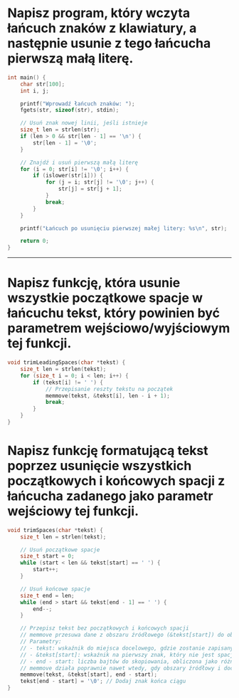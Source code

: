 # Napisz program, który wczyta łańcuch znaków z klawiatury, a następnie usunie z tego łańcucha pierwszą małą literę.

```c
int main() {
    char str[100];
    int i, j;

    printf("Wprowadź łańcuch znaków: ");
    fgets(str, sizeof(str), stdin);

    // Usuń znak nowej linii, jeśli istnieje
    size_t len = strlen(str);
    if (len > 0 && str[len - 1] == '\n') {
        str[len - 1] = '\0';
    }

    // Znajdź i usuń pierwszą małą literę
    for (i = 0; str[i] != '\0'; i++) {
        if (islower(str[i])) {
            for (j = i; str[j] != '\0'; j++) {
                str[j] = str[j + 1];
            }
            break;
        }
    }

    printf("Łańcuch po usunięciu pierwszej małej litery: %s\n", str);

    return 0;
}
```

---

# Napisz funkcję, która usunie wszystkie początkowe spacje w łańcuchu tekst, który powinien być parametrem wejściowo/wyjściowym tej funkcji.

```c
void trimLeadingSpaces(char *tekst) {
    size_t len = strlen(tekst);
    for (size_t i = 0; i < len; i++) {
        if (tekst[i] != ' ') {
            // Przepisanie reszty tekstu na początek
            memmove(tekst, &tekst[i], len - i + 1);
            break;
        }
    }
}
```

# Napisz funkcję formatującą tekst poprzez usunięcie wszystkich początkowych i końcowych spacji z łańcucha zadanego jako parametr wejściowy tej funkcji.

```c
void trimSpaces(char *tekst) {
    size_t len = strlen(tekst);

    // Usuń początkowe spacje
    size_t start = 0;
    while (start < len && tekst[start] == ' ') {
        start++;
    }

    // Usuń końcowe spacje
    size_t end = len;
    while (end > start && tekst[end - 1] == ' ') {
        end--;
    }

    // Przepisz tekst bez początkowych i końcowych spacji
    // memmove przesuwa dane z obszaru źródłowego (&tekst[start]) do obszaru docelowego (tekst).
    // Parametry:
    // - tekst: wskaźnik do miejsca docelowego, gdzie zostanie zapisany wynikowy tekst bez spacji.
    // - &tekst[start]: wskaźnik na pierwszy znak, który nie jest spacją, w oryginalnym łańcuchu.
    // - end - start: liczba bajtów do skopiowania, obliczona jako różnica między końcem a początkiem tekstu bez spacji.
    // memmove działa poprawnie nawet wtedy, gdy obszary źródłowy i docelowy częściowo zachodzą na siebie.
    memmove(tekst, &tekst[start], end - start);
    tekst[end - start] = '\0'; // Dodaj znak końca ciągu
}

```

